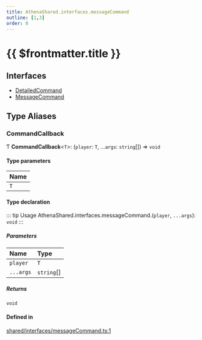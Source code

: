 ```yaml
---
title: AthenaShared.interfaces.messageCommand
outline: [1,3]
order: 0
---
```


# {{ $frontmatter.title }}


## Interfaces

- [DetailedCommand](../interfaces/shared_interfaces_messageCommand_DetailedCommand.md)
- [MessageCommand](../interfaces/shared_interfaces_messageCommand_MessageCommand.md)

## Type Aliases

### CommandCallback

Ƭ **CommandCallback**<`T`\>: (`player`: `T`, ...`args`: `string`[]) => `void`

#### Type parameters

| Name |
| :------ |
| `T` |

#### Type declaration

::: tip Usage
AthenaShared.interfaces.messageCommand.(`player`, `...args`): `void`
:::

##### Parameters

| Name | Type |
| :------ | :------ |
| `player` | `T` |
| `...args` | `string`[] |

##### Returns

`void`

#### Defined in

[shared/interfaces/messageCommand.ts:1](https://github.com/Stuyk/altv-athena/blob/7805c27/src/core/shared/interfaces/messageCommand.ts#L1)
